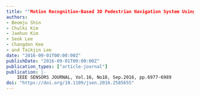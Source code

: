 ```yaml
---
title: ""Motion Recognition-Based 3D Pedestrian Navigation System Using Smartphone""
authors:
- Beomju Shin
- Chulki Kim
- Jaehun Kim
- Seok Lee
- Changdon Kee
- and Taikjin Lee
date: "2016-09-01T00:00:00Z"
publishDate: "2016-09-01T00:00:00Z"
publication_types: ["article-journal"]
publication: |-
    IEEE SENSORS JOURNAL, Vol.16, No18, Sep.2016, pp.6977-6989
doi: "https://doi.org/10.1109/jsen.2016.2585655"
---
```

